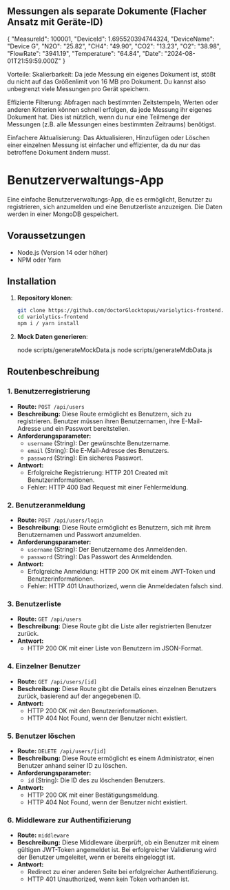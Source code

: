 ## Messungen als separate Dokumente (Flacher Ansatz mit Geräte-ID)

{
  "MeasureId": 100001,
  "DeviceId": 1.695520394744324,
  "DeviceName": "Device G",
  "N2O": "25.82",
  "CH4": "49.90",
  "CO2": "13.23",
  "O2": "38.98",
  "FlowRate": "3941.19",
  "Temperature": "64.84",
  "Date": "2024-08-01T21:59:59.000Z"
}

Vorteile:
Skalierbarkeit:
Da jede Messung ein eigenes Dokument ist, stößt du nicht auf das Größenlimit von 16 MB pro Dokument. Du kannst also unbegrenzt viele Messungen pro Gerät speichern.

Effiziente Filterung:
Abfragen nach bestimmten Zeitstempeln, Werten oder anderen Kriterien können schnell erfolgen, da jede Messung ihr eigenes Dokument hat. Dies ist nützlich, wenn du nur eine Teilmenge der Messungen (z.B. alle Messungen eines bestimmten Zeitraums) benötigst.

Einfachere Aktualisierung:
Das Aktualisieren, Hinzufügen oder Löschen einer einzelnen Messung ist einfacher und effizienter, da du nur das betroffene Dokument ändern musst.

# Benutzerverwaltungs-App

Eine einfache Benutzerverwaltungs-App, die es ermöglicht, Benutzer zu registrieren, sich anzumelden und eine Benutzerliste anzuzeigen. Die Daten werden in einer MongoDB gespeichert.

## Voraussetzungen

- Node.js (Version 14 oder höher)
- NPM oder Yarn

## Installation

1. **Repository klonen**:

   ```bash
   git clone https://github.com/doctorGlocktopus/variolytics-frontend.git
   cd variolytics-frontend
   npm i / yarn install

2. **Mock Daten generieren**:
    
    node scripts/generateMockData.js
    node scripts/generateMdbData.js

## Routenbeschreibung

### 1. Benutzerregistrierung
- **Route:** `POST /api/users`
- **Beschreibung:** Diese Route ermöglicht es Benutzern, sich zu registrieren. Benutzer müssen ihren Benutzernamen, ihre E-Mail-Adresse und ein Passwort bereitstellen.
- **Anforderungsparameter:**
  - `username` (String): Der gewünschte Benutzername.
  - `email` (String): Die E-Mail-Adresse des Benutzers.
  - `password` (String): Ein sicheres Passwort.
- **Antwort:**
  - Erfolgreiche Registrierung: HTTP 201 Created mit Benutzerinformationen.
  - Fehler: HTTP 400 Bad Request mit einer Fehlermeldung.

### 2. Benutzeranmeldung
- **Route:** `POST /api/users/login`
- **Beschreibung:** Diese Route ermöglicht es Benutzern, sich mit ihrem Benutzernamen und Passwort anzumelden.
- **Anforderungsparameter:**
  - `username` (String): Der Benutzername des Anmeldenden.
  - `password` (String): Das Passwort des Anmeldenden.
- **Antwort:**
  - Erfolgreiche Anmeldung: HTTP 200 OK mit einem JWT-Token und Benutzerinformationen.
  - Fehler: HTTP 401 Unauthorized, wenn die Anmeldedaten falsch sind.

### 3. Benutzerliste
- **Route:** `GET /api/users`
- **Beschreibung:** Diese Route gibt die Liste aller registrierten Benutzer zurück.
- **Antwort:**
  - HTTP 200 OK mit einer Liste von Benutzern im JSON-Format.

### 4. Einzelner Benutzer
- **Route:** `GET /api/users/[id]`
- **Beschreibung:** Diese Route gibt die Details eines einzelnen Benutzers zurück, basierend auf der angegebenen ID.
- **Antwort:**
  - HTTP 200 OK mit den Benutzerinformationen.
  - HTTP 404 Not Found, wenn der Benutzer nicht existiert.

### 5. Benutzer löschen
- **Route:** `DELETE /api/users/[id]`
- **Beschreibung:** Diese Route ermöglicht es einem Administrator, einen Benutzer anhand seiner ID zu löschen.
- **Anforderungsparameter:**
  - `id` (String): Die ID des zu löschenden Benutzers.
- **Antwort:**
  - HTTP 200 OK mit einer Bestätigungsmeldung.
  - HTTP 404 Not Found, wenn der Benutzer nicht existiert.

### 6. Middleware zur Authentifizierung
- **Route:** `middleware`
- **Beschreibung:** Diese Middleware überprüft, ob ein Benutzer mit einem gültigen JWT-Token angemeldet ist. Bei erfolgreicher Validierung wird der Benutzer umgeleitet, wenn er bereits eingeloggt ist.
- **Antwort:**
  - Redirect zu einer anderen Seite bei erfolgreicher Authentifizierung.
  - HTTP 401 Unauthorized, wenn kein Token vorhanden ist.
